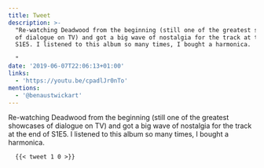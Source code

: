 ```yaml
---
title: Tweet
description: >-
  "Re-watching Deadwood from the beginning (still one of the greatest showcases
  of dialogue on TV) and got a big wave of nostalgia for the track at the end of
  S1E5. I listened to this album so many times, I bought a harmonica.

  "
date: '2019-06-07T22:06:13+01:00'
links:
  - 'https://youtu.be/cpadlJr0nTo'
mentions:
  - '@benaustwickart'
---
```

Re-watching Deadwood from the beginning (still one of the greatest showcases of dialogue on TV) and got a big wave of nostalgia for the track at the end of S1E5. I listened to this album so many times, I bought a harmonica.

      {{< tweet 1 0 >}}
    
